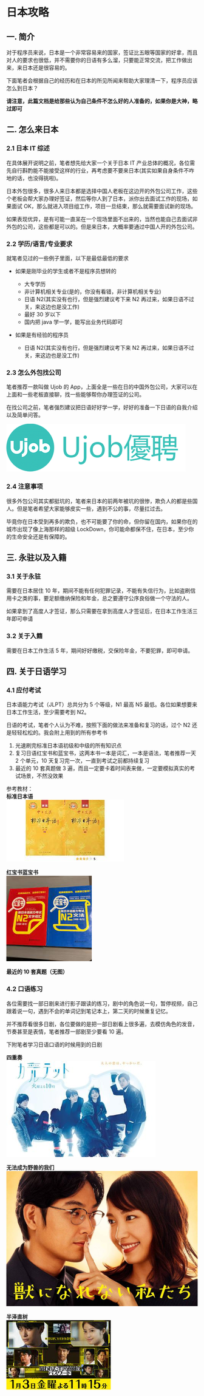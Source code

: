 # 日本攻略

## 一. 简介

对于程序员来说，日本是一个非常容易来的国家，签证比五眼等国家的好拿，而且对人的要求也很低，并不需要你的日语有多么溜，只要能正常交流，把工作做出来，来日本还是很容易的。

下面笔者会根据自己的经历和在日本的所见所闻来帮助大家理清一下，程序员应该怎么到日本？

**请注意，此篇文档是给那些认为自己条件不怎么好的人准备的，如果你是大神，略过即可**

## 二. 怎么来日本

### 2.1 日本 IT 综述

在具体展开说明之前，笔者想先给大家一个关于日本 IT 产业总体的概况，各位需先自行斟酌能不能接受这样的行业，再考虑要不要来日本(其实如果自身条件不咋地的话，也没得挑啦)。

日本外包很多，很多人来日本都是选择中国人老板在这边开的外包公司工作，这些个老板会帮大家办理好签证，然后等你人到了日本，派你出去面试工作的现场，如果面试 OK，那么就进入项目组工作，项目一旦结束，那么就需要面试新的现场。

如果表现优异，是有可能一直呆在一个现场里面不出来的，当然也能自己去面试非外包的公司，这些都是可以的。但是来日本，大概率要通过中国人开的外包公司。

### 2.2 学历/语言/专业要求

就笔者见过的一些例子里面，以下是最低最低的要求

- 如果是刚毕业的学生或者不是程序员想转的
  - 大专学历
  - 非计算机相关专业(是的，你没有看错，非计算机相关专业)
  - 日语 N2(其实没有也行，但是强烈建议考下来 N2 再过来，如果日语不过关，来这边也是没工作)
  - 最好 30 岁以下
  - 国内把 java 学一学，能写出业务代码即可

- 如果是有经验的程序员
  - 日语 N2(其实没有也行，但是强烈建议考下来 N2 再过来，如果日语不过关，来这边也是没工作)

### 2.3 怎么外包找公司

笔者推荐一款叫做 Ujob 的 App，上面全是一些在日的中国外包公司，大家可以在上面和一些老板直接聊，找一些能够帮你办理签证的公司。

在找公司之前，笔者强烈建议把日语好好学一学，好好的准备一下日语的自我介绍以及简单问答。

![优聘](优聘.png)

### 2.4 注意事项

很多外包公司其实都挺坑的，笔者来日本的前两年被坑的很惨，欺负人的都是些国人。但是笔者希望大家能够皮实一些，遇到不公的事，尽量扛过去。

毕竟你在日本受到再多的欺负，也不可能要了你的命，但你留在国内，如果你在的城市出现了像上海那样的超级 LockDown，你可能命都保不住，在日本，至少你的生命安全还是有保障的。

## 三. 永驻以及入籍

### 3.1 关于永驻

需要在日本居住 10 年，期间不能有任何犯罪记录，不能有失信行为，比如盗刷信用卡之类的事，要足额缴纳保险和年金，总之要遵守公序良俗做一个守法的人。

如果拿到了高度人才签证，那么只需要在拿到高度人才签证后，在日本工作生活三年即可申请

### 3.2 关于入籍

需要在日本工作生活 5 年，期间好好缴税，交保险年金，不要犯罪，即可申请。

## 四. 关于日语学习

### 4.1 应付考试

日本语能力考试（JLPT）总共分为 5 个等级，N1 最高 N5 最低。各位如果想要来日本工作生活，至少需要考到 N2。

日语的考试，笔者个人认为不难，按照下面的做法来准备和复习的话，过个 N2 还是轻轻松松的。我会附上用到的所有参考书

1. 光速刷完标准日本语初级和中级的所有知识点
2. 复习日语红宝书和蓝宝书，这两本书一本是词汇，一本是语法，笔者推荐一天 2 个单元，10 天复习完一次，一直到考试之前都持续复习
3. 最近的 10 套真题做 3 遍，而且一定要卡着时间表来做，一定要模拟真实的考试场景，不然没效果

参考教材：  
**标准日本语**  
![标准日本语](标准日本语.jpeg)

**红宝书蓝宝书**  
![红宝书蓝宝书](红宝书蓝宝书.jpeg)

**最近的 10 套真题（无图）**

### 4.2 口语练习

各位需要找一部日剧来进行影子跟读的练习，剧中的角色说一句，暂停视频，自己跟着说一句，遇到不会的单词记到笔记本上，第二天的时候重复记忆。

并不推荐看很多日剧，各位要做的是把一部日剧看上很多遍，去模仿角色的发音，节奏甚至是表情，笔者推荐一部剧至少要看 10 遍。

下附笔者学习日语口语的时候用到的日剧

**四重奏**  
![四重奏](四重奏.jpeg)

**无法成为野兽的我们**  
![无法成为野兽的我们](无法成为野兽的我们.jpeg)

**半泽直树**  
![半泽直树](半泽直树.jpeg)

